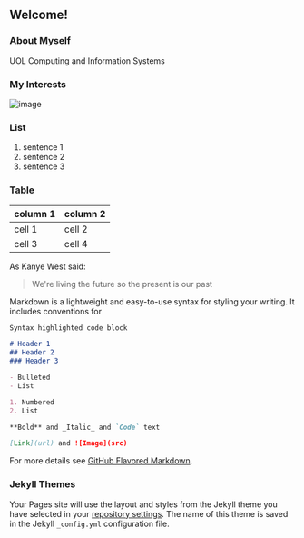 ## Welcome!

### About Myself

UOL Computing and Information Systems

### My Interests

![image](https://user-images.githubusercontent.com/70319427/91633019-96995500-ea17-11ea-927d-aa7b338fcc01.png)

### List
1. sentence 1
1. sentence 2
1. sentence 3

### Table

column 1 | column 2
-------- | ---------
cell 1 | cell 2
cell 3 | cell 4 

As Kanye West said:

> We're living the future so the present is our past

Markdown is a lightweight and easy-to-use syntax for styling your writing. It includes conventions for

```markdown
Syntax highlighted code block

# Header 1
## Header 2
### Header 3

- Bulleted
- List

1. Numbered
2. List

**Bold** and _Italic_ and `Code` text

[Link](url) and ![Image](src)
```

For more details see [GitHub Flavored Markdown](https://guides.github.com/features/mastering-markdown/).

### Jekyll Themes

Your Pages site will use the layout and styles from the Jekyll theme you have selected in your [repository settings](https://github.com/lx0416/lx.github.io/settings). The name of this theme is saved in the Jekyll `_config.yml` configuration file.
